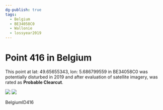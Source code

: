 ```yaml
---
dg-publish: true
tags:
  - Belgium
  - BE34058C0
  - Wallonie
  - lossyear2019
---
```


# Point 416 in Belgium

This point at lat: 49.65655343, lon: 5.686799559 in BE34058C0 was potentially disturbed in 2019 and after evaluation of satellite imagery, was rated as **Probable Clearcut**.

<div class='juxtapose' data-showcredits='false'>
<img src='https://baserow-backend-production20240528124524339000000001.s3.amazonaws.com/user_files/VINzAZ2Gs1ADkaNzfKsvlAkGuH0dBbP4_148e379ee58f77c03cbae6212a33db271a843f7d6f50a8923283a957bea83087.png' data-label='September 2016' />
<img src='https://baserow-backend-production20240528124524339000000001.s3.amazonaws.com/user_files/FZ7VG1lzZIGk1ogyQyIA3TE0UoIkB7YR_a843fee6abaeb1de93dd97334066433b437675ce7cf7a383ae8b875d513d1bd6.png' data-label='May 2020' />
</div>

BelgiumID416
